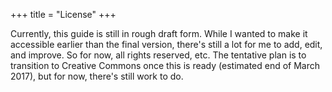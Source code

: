 +++
title = "License"
+++

Currently, this guide is still in rough draft form. While I wanted to make it accessible earlier than the final version, there's still a lot for me to add, edit, and improve. So for now, all rights reserved, etc. The tentative plan is to transition to Creative Commons once this is ready (estimated end of March 2017), but for now, there's still work to do.
